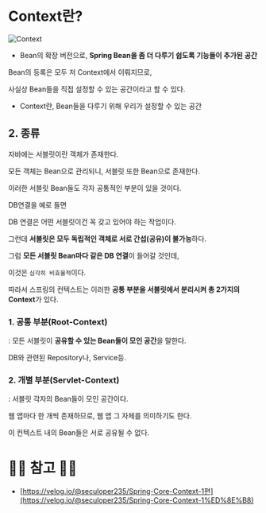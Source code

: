 # Context란?

![Context](/)

- Bean의 확장 버전으로, **Spring Bean을 좀 더 다루기 쉽도록 기능들이 추가된 공간**

Bean의 등록은 모두 저 Context에서 이뤄지므로,

사실상 Bean들을 직접 설정할 수 있는 공간이라고 할 수 있다.

- Context란, Bean들을 다루기 위해 우리가 설정할 수 있는 공간

## 2. 종류

자바에는 서블릿이란 객체가 존재한다.

모든 객체는 Bean으로 관리되니, 서블릿 또한 Bean으로 존재한다.

이러한 서블릿 Bean들도 각자 공통적인 부분이 있을 것이다.

DB연결을 예로 들면

DB 연결은 어떤 서블릿이건 꼭 갖고 있어야 하는 작업이다.

그런데 **서블릿은 모두 독립적인 객체로 서로 간섭(공유)이 불가능**하다.

그럼 **모든 서블릿 Bean마다 같은 DB 연결**이 들어갈 것인데,

이것은 ``심각히 비효율적``이다.

따라서 스프링의 컨텍스트는 이러한 **공통 부분을 서블릿에서 분리시켜 총 2가지의 Context**가 있다.

### 1. 공통 부분(Root-Context)

: 모든 서블릿이 **공유할 수 있는 Bean들이 모인 공간**을 말한다.

DB와 관련된 Repository나, Service등.

### 2. 개별 부분(Servlet-Context)

: 서블릿 각자의 Bean들이 모인 공간이다.

웹 앱마다 한 개씩 존재하므로, 웹 앱 그 자체를 의미하기도 한다.

이 컨텍스트 내의 Bean들은 서로 공유될 수 없다.


# 🙆‍♂️ 참고 🙇‍♂️
- [https://velog.io/@seculoper235/Spring-Core-Context-1편](https://velog.io/@seculoper235/Spring-Core-Context-1%ED%8E%B8)